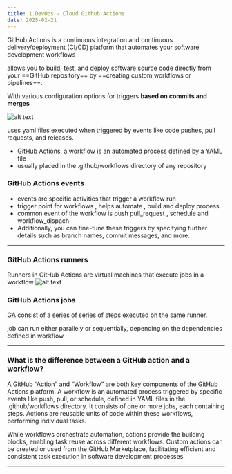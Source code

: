 ```yaml
---
title: 1.DevOps - Cloud Github Actions
date: 2025-02-21
---
```



GitHub Actions is a continuous integration and continuous delivery/deployment (CI/CD) platform that automates your software development workflows

allows you to build, test, and deploy software source code directly from your ==GitHub repository== by ==creating custom workflows or pipelines==.

With various configuration options for triggers **based on commits and merges**

![alt text](/images/Pastedimage20250205113904.png)

uses yaml files
executed when triggered by events like code pushes, pull requests, and releases.

- GitHub Actions, a workflow is an automated process defined by a YAML file
- usually placed in the .github/workflows directory of any repository

### GitHub Actions events

- events are specific activities that trigger a workflow run
- trigger point for workflows , helps automate , build and deploy process
- common event of the workflow is push pull_request , schedule and workflow_dispach
- Additionally, you can fine-tune these triggers by specifying further details such as branch names, commit messages, and more.

---
### GitHub Actions runners

Runners in GitHub Actions are virtual machines that execute jobs in a workflow
![alt text](/images/Pastedimage20250205114623.png)

### GitHub Actions jobs

GA consist of a series of series of steps executed on the same runner. 

job can run either parallely or sequentially, depending on the dependencies defined in workflow

---
### What is the difference between a GitHub action and a workflow?

A GitHub “Action” and “Workflow” are both key components of the GitHub Actions platform. A workflow is an automated process triggered by specific events like push, pull, or schedule, defined in YAML files in the .github/workflows directory. It consists of one or more jobs, each containing steps. Actions are reusable units of code within these workflows, performing individual tasks.

While workflows orchestrate automation, actions provide the building blocks, enabling task reuse across different workflows. Custom actions can be created or used from the GitHub Marketplace, facilitating efficient and consistent task execution in software development processes.

---


